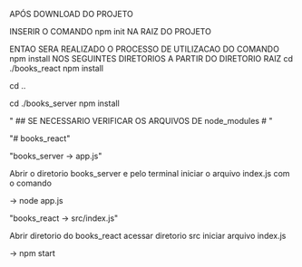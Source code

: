APÓS DOWNLOAD DO PROJETO


INSERIR O COMANDO 
npm init 
NA RAIZ DO PROJETO

ENTAO SERA REALIZADO O PROCESSO DE 
UTILIZACAO DO COMANDO 
npm install
NOS SEGUINTES DIRETORIOS A PARTIR DO DIRETORIO RAIZ
cd ./books_react
npm install

cd ..

cd ./books_server
npm install



" ## SE NECESSARIO VERIFICAR OS ARQUIVOS DE node_modules # "


"# books_react" 

"books_server -> app.js"

Abrir o diretorio books_server e pelo terminal iniciar o arquivo index.js 
com o comando

-> node app.js

"books_react -> src/index.js"

Abrir diretorio do books_react 
acessar diretorio src 
iniciar arquivo index.js

-> npm start
